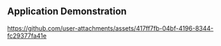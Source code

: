 ## Application Demonstration

https://github.com/user-attachments/assets/417ff7fb-04bf-4196-8344-fc29377fa41e
